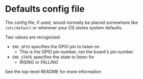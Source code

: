 # Defaults config file

The config file, if used, would normally be placed somewhere like
`/etc/default` or wherever your OS stores system defaults.

Two values are recognized:

* `ENV_GPIO` specifies the GPIO pin to listen on
    + This is the GPIO pin number, not the board's pin number
* `ENV_STATE` specifies the state to listen for
    + *RISING* or *FALLING*

See the top-level README for more information
